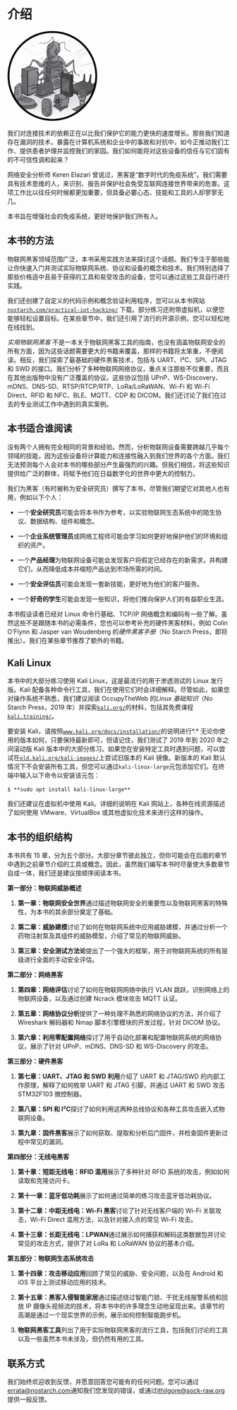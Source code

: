 # 介绍

![](img/chapterart.png)

我们对连接技术的依赖正在以比我们保护它的能力更快的速度增长。那些我们知道存在漏洞的技术，暴露在计算机系统和企业中的事故和对抗中，如今正推动我们工作、提供患者护理并监控我们的家园。我们如何能将对这些设备的信任与它们固有的不可信性调和起来？

网络安全分析师 Keren Elazari 曾说过，黑客是“数字时代的免疫系统”。我们需要具有技术思维的人，来识别、报告并保护社会免受互联网连接世界带来的危害。这项工作比以往任何时候都更加重要，但具备必要心态、技能和工具的人却寥寥无几。

本书旨在增强社会的免疫系统，更好地保护我们所有人。

## 本书的方法

物联网黑客领域范围广泛，本书采用实践方法来探讨这个话题。我们专注于那些能让你快速入门并测试实际物联网系统、协议和设备的概念和技术。我们特别选择了那些价格适中且易于获得的工具和易受攻击的设备，您可以通过这些工具自行进行实践。

我们还创建了自定义的代码示例和概念验证利用程序，您可以从本书网站 [`nostarch.com/practical-iot-hacking/`](https://nostarch.com/practical-iot-hacking/) 下载。部分练习还附带虚拟机，以便您能够轻松设置目标。在某些章节中，我们还引用了流行的开源示例，您可以轻松地在线找到。

*实用物联网黑客* 不是一本关于物联网黑客工具的指南，也没有涵盖物联网安全的所有方面，因为这些话题需要更大的书籍来覆盖，那样的书籍将太笨重，不便阅读。相反，我们探索了最基础的硬件黑客技术，包括与 UART、I²C、SPI、JTAG 和 SWD 的接口。我们分析了多种物联网网络协议，重点关注那些不仅重要，而且在其他出版物中没有广泛覆盖的协议。这些协议包括 UPnP、WS-Discovery、mDNS、DNS-SD、RTSP/RTCP/RTP、LoRa/LoRaWAN、Wi-Fi 和 Wi-Fi Direct、RFID 和 NFC、BLE、MQTT、CDP 和 DICOM。我们还讨论了我们在过去的专业测试工作中遇到的真实案例。

## 本书适合谁阅读

没有两个人拥有完全相同的背景和经验。然而，分析物联网设备需要跨越几乎每个领域的技能，因为这些设备将计算能力和连接性融入到我们世界的各个方面。我们无法预测每个人会对本书的哪些部分产生最强烈的兴趣。但我们相信，将这些知识提供给广泛的群体，将赋予他们在日益数字化的世界中更大的控制力。

我们为黑客（有时被称为安全研究员）撰写了本书，尽管我们期望它对其他人也有用，例如以下个人：

+   一个**安全研究员**可能会将本书作为参考，以实验物联网生态系统中的陌生协议、数据结构、组件和概念。

+   一个**企业系统管理员**或网络工程师可能会学习如何更好地保护他们的环境和组织的资产。

+   一个**产品经理**为物联网设备可能会发现客户将假定已经存在的新需求，并构建它们，从而降低成本并缩短产品达到市场所需的时间。

+   一个**安全评估员**可能会发现一套新技能，更好地为他们的客户服务。

+   一个**好奇的学生**可能会发现一些知识，将他们推向保护人们的有益职业生涯。

本书假设读者已经对 Linux 命令行基础、TCP/IP 网络概念和编码有一些了解。虽然这些不是跟随本书的必需条件，您也可以参考补充的硬件黑客材料，例如 Colin O’Flynn 和 Jasper van Woudenberg 的*硬件黑客手册*（No Starch Press，即将推出）。我们在某些章节推荐了额外的书籍。

## Kali Linux

本书中的大部分练习使用 Kali Linux，这是最流行的用于渗透测试的 Linux 发行版。Kali 配备各种命令行工具，我们在使用它们时会详细解释。尽管如此，如果您对操作系统不熟悉，我们建议阅读 OccupyTheWeb 的*Linux 基础知识*（No Starch Press，2019 年）并探索[`kali.org/`](https://kali.org/)的材料，包括其免费课程[`kali.training/`](https://kali.training/)。

要安装 Kali，请按照[`www.kali.org/docs/installation/`](https://www.kali.org/docs/installation/)的说明进行*.* 无论你使用的版本如何，只要保持最新即可，但请记住，我们测试了 2019 年到 2020 年之间滚动版 Kali 版本中的大部分练习。如果您在安装特定工具时遇到问题，可以尝试在[`old.kali.org/kali-images/`](http://old.kali.org/kali-images/)上尝试旧版本的 Kali 镜像。新版本的 Kali 默认情况下不会安装所有工具，但您可以通过`kali-linux-large`元包添加它们。在终端中输入以下命令以安装该元包：

```
$ **sudo apt install kali-linux-large**
```

我们还建议在虚拟机中使用 Kali。详细的说明在 Kali 网站上，各种在线资源描述了如何使用 VMware、VirtualBox 或其他虚拟化技术来进行这样的操作。

## 本书的组织结构

本书共有 15 章，分为五个部分。大部分章节彼此独立，但你可能会在后面的章节中遇到之前章节介绍的工具或概念。因此，虽然我们编写本书时尽量使大多数章节自成一体，我们还是建议按顺序阅读本书。

**第一部分：物联网威胁概述**

1.  **第一章：物联网安全世界**通过描述物联网安全的重要性以及物联网黑客的特殊性，为本书的其余部分奠定了基础。

1.  **第二章：威胁建模**讨论了如何在物联网系统中应用威胁建模，并通过分析一个药物注射泵及其组件的威胁模型，介绍了常见的物联网威胁。

1.  **第三章：安全测试方法论**提出了一个强大的框架，用于对物联网系统的所有层级进行全面的手动安全评估。

**第二部分：网络黑客**

1.  **第四章：网络评估**讨论了如何在物联网网络中执行 VLAN 跳跃，识别网络上的物联网设备，以及通过创建 Ncrack 模块攻击 MQTT 认证。

1.  **第五章：网络协议分析**提供了一种处理不熟悉的网络协议的方法，并介绍了 Wireshark 解码器和 Nmap 脚本引擎模块的开发过程，针对 DICOM 协议。

1.  **第六章：利用零配置网络**探讨了用于自动化部署和配置物联网系统的网络协议，展示了针对 UPnP、mDNS、DNS-SD 和 WS-Discovery 的攻击。

**第三部分：硬件黑客**

1.  **第七章：UART、JTAG 和 SWD 利用**介绍了 UART 和 JTAG/SWD 的内部工作原理，解释了如何枚举 UART 和 JTAG 引脚，并通过 UART 和 SWD 攻击 STM32F103 微控制器。

1.  **第八章：SPI 和 I²C**探讨了如何利用这两种总线协议和各种工具攻击嵌入式物联网设备。

1.  **第九章：固件黑客**展示了如何获取、提取和分析后门固件，并检查固件更新过程中常见的漏洞。

**第四部分：无线电黑客**

1.  **第十章：短距无线电：RFID 滥用**展示了多种针对 RFID 系统的攻击，例如如何读取和克隆访问卡。

1.  **第十一章：蓝牙低功耗**展示了如何通过简单的练习攻击蓝牙低功耗协议。

1.  **第十二章：中距无线电：Wi-Fi 黑客**讨论了针对无线客户端的 Wi-Fi 关联攻击，Wi-Fi Direct 滥用方法，以及针对接入点的常见 Wi-Fi 攻击。

1.  **第十三章：长距无线电：LPWAN**通过展示如何捕获和解码这类数据包并讨论常见的攻击方式，提供了对 LoRa 和 LoRaWAN 协议的基本介绍。

**第五部分：物联网生态系统攻击**

1.  **第十四章：攻击移动应用**回顾了常见的威胁、安全问题，以及在 Android 和 iOS 平台上测试移动应用的技术。

1.  **第十五章：黑客入侵智能家居**通过描述绕过智能门锁、干扰无线报警系统和回放 IP 摄像头视频流的技术，将本书中的许多理念生动地呈现出来。该章节的高潮是通过一个现实世界的示例，展示如何控制智能跑步机。

1.  **物联网黑客工具**列出了用于实际物联网黑客的流行工具，包括我们讨论的工具以及一些虽然本书未涉及，但仍然有用的工具。

## 联系方式

我们始终欢迎收到反馈，并愿意回答您可能有的任何问题。您可以通过[errata@nostarch.com](http://mailto:errata@nostarch.com)通知我们您发现的错误，或通过[ithilgore@sock-raw.org](http://mailto:ithilgore@sock-raw.org)提供一般反馈。
